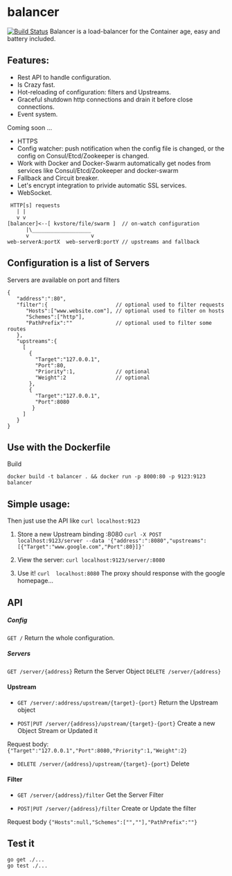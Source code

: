 balancer
========

[![Build Status](https://travis-ci.org/attento/balancer.svg?branch=master)](https://travis-ci.org/attento/balancer) Balancer is a load-balancer for the Container age, easy and battery included.

## Features:

- Rest API to handle configuration.
- Is Crazy fast.
- Hot-reloading of configuration: filters and Upstreams. 
- Graceful shutdown http connections and drain it before close connections.
- Event system.

Coming soon ...

- HTTPS
- Config watcher: push notification when the config file is changed, or the config on Consul/Etcd/Zookeeper is changed.
- Work with Docker and Docker-Swarm 
  automatically get nodes from services like Consul/Etcd/Zookeeper and docker-swarm
- Fallback and Circuit breaker.
- Let's encrypt integration to privide automatic SSL services.
- WebSocket.


```
 HTTP[s] requests 
   | |
   v v
[balancer]<--[ kvstore/file/swarm ]  // on-watch configuration
      |\___________________
      v                    v
web-serverA:portX  web-serverB:portY // upstreams and fallback
```

## Configuration is a list of Servers

Servers are available on port and filters

```
{  
   "address":":80",
   "filter":{                      // optional used to filter requests
      "Hosts":["www.website.com"], // optional used to filter on hosts
      "Schemes":["http"],          
      "PathPrefix":""              // optional used to filter some routes
   },
   "upstreams":{  
     [
       { 
         "Target":"127.0.0.1",
         "Port":80,
         "Priority":1,             // optional
         "Weight":2                // optional
       },
       { 
         "Target":"127.0.0.1",
         "Port":8080
        }
     ]
   }
}
```

## Use with the Dockerfile

Build

`docker build -t balancer . && docker run -p 8000:80 -p 9123:9123  balancer`

## Simple usage:

Then just use the API like `curl localhost:9123`

1. Store a new Upstream binding :8080 `curl -X POST  localhost:9123/server --data '{"address":":8080","upstreams":[{"Target":"www.google.com","Port":80}]}'`

2. View the server: `curl localhost:9123/server/:8080` 

3. Use it! `curl  localhost:8080` The proxy should response with the google homepage...

## API

##### Config

`GET /` Return the whole configuration.

##### Servers 

`GET /server/{address}` Return the Server Object
`DELETE /server/{address}`

#### Upstream 

- `GET /server/:address/upstream/{target}-{port}`  Return the Upstream object

- `POST|PUT /server/{address}/upstream/{target}-{port}` Create a new Object Stream or Updated it

Request body: `{"Target":"127.0.0.1","Port":8080,"Priority":1,"Weight":2}`

- `DELETE /server/{address}/upstream/{target}-{port}` Delete

#### Filter 

- `GET /server/{address}/filter` Get the Server Filter

- `POST|PUT /server/{address}/filter` Create or Update the filter


Request body `{"Hosts":null,"Schemes":["",""],"PathPrefix":""}`

## Test it

```
go get ./...
go test ./...
```

